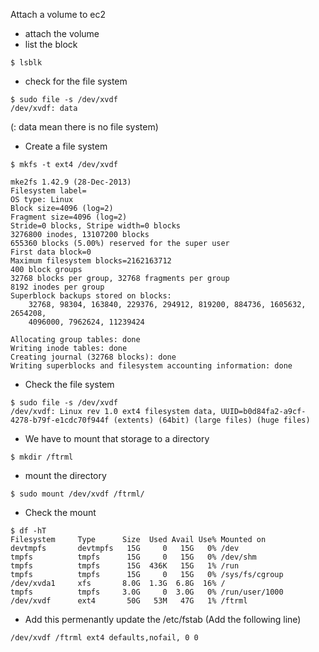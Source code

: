 Attach a volume to ec2
- attach the volume 
- list the block
```
$ lsblk
```
- check for the file system  
```
$ sudo file -s /dev/xvdf
/dev/xvdf: data
```
(: data mean there is no file system)
- Create a file system
```
$ mkfs -t ext4 /dev/xvdf

mke2fs 1.42.9 (28-Dec-2013)
Filesystem label=
OS type: Linux
Block size=4096 (log=2)
Fragment size=4096 (log=2)
Stride=0 blocks, Stripe width=0 blocks
3276800 inodes, 13107200 blocks
655360 blocks (5.00%) reserved for the super user
First data block=0
Maximum filesystem blocks=2162163712
400 block groups
32768 blocks per group, 32768 fragments per group
8192 inodes per group
Superblock backups stored on blocks:
	32768, 98304, 163840, 229376, 294912, 819200, 884736, 1605632, 2654208,
	4096000, 7962624, 11239424

Allocating group tables: done
Writing inode tables: done
Creating journal (32768 blocks): done
Writing superblocks and filesystem accounting information: done
```

- Check the file system 
```
$ sudo file -s /dev/xvdf
/dev/xvdf: Linux rev 1.0 ext4 filesystem data, UUID=b0d84fa2-a9cf-4278-b79f-e1cdc70f944f (extents) (64bit) (large files) (huge files)
```

- We have to mount that storage to a directory 
```
$ mkdir /ftrml 
```

- mount the directory
```
$ sudo mount /dev/xvdf /ftrml/
```

- Check the mount
```
$ df -hT
Filesystem     Type      Size  Used Avail Use% Mounted on
devtmpfs       devtmpfs   15G     0   15G   0% /dev
tmpfs          tmpfs      15G     0   15G   0% /dev/shm
tmpfs          tmpfs      15G  436K   15G   1% /run
tmpfs          tmpfs      15G     0   15G   0% /sys/fs/cgroup
/dev/xvda1     xfs       8.0G  1.3G  6.8G  16% /
tmpfs          tmpfs     3.0G     0  3.0G   0% /run/user/1000
/dev/xvdf      ext4       50G   53M   47G   1% /ftrml
```

- Add this permenantly update the /etc/fstab (Add the following line)

```
/dev/xvdf /ftrml ext4 defaults,nofail, 0 0
```






